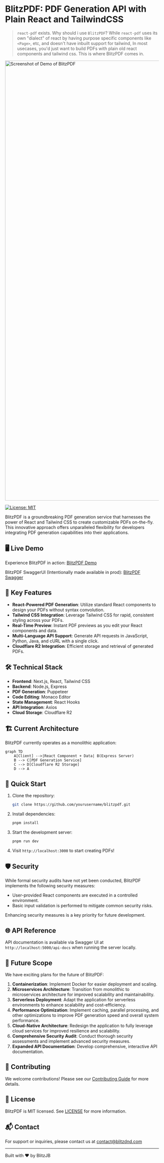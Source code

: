# BlitzPDF: PDF Generation API with Plain React and TailwindCSS

> `react-pdf` exists. Why should i use `BlitzPDF`?
> While `react-pdf` uses its own "dialect" of react by having purpose specific components like `<Page>`, etc, and doesn't have inbuilt support for tailwind, In most usecases, you'd just want to build PDFs with plain old react components and tailwind css. This is where BlitzPDF comes in.

<img width="1440" alt="Screenshot of Demo of BlitzPDF" src="https://github.com/user-attachments/assets/50b78f92-020c-4259-8ccb-cc295f51af1a">

[![License: MIT](https://img.shields.io/badge/License-MIT-yellow.svg?style=flat-square)](https://opensource.org/licenses/MIT)

BlitzPDF is a groundbreaking PDF generation service that harnesses the power of React and Tailwind CSS to create customizable PDFs on-the-fly. This innovative approach offers unparalleled flexibility for developers integrating PDF generation capabilities into their applications.

## 🖥 Live Demo

Experience BlitzPDF in action: [BlitzPDF Demo](https://blitzpdf.blitzdnd.com)

BlitzPDF SwaggerUI (Intentionally made available in prod): [BlitzPDF Swagger](https://api-blitzpdf.blitzdnd.com/api-docs)

## 🚀 Key Features

- **React-Powered PDF Generation**: Utilize standard React components to design your PDFs without syntax convolution.
- **Tailwind CSS Integration**: Leverage Tailwind CSS for rapid, consistent styling across your PDFs.
- **Real-Time Preview**: Instant PDF previews as you edit your React components and data.
- **Multi-Language API Support**: Generate API requests in JavaScript, Python, Java, and cURL with a single click.
- **Cloudflare R2 Integration**: Efficient storage and retrieval of generated PDFs.

## 🛠 Technical Stack

- **Frontend**: Next.js, React, Tailwind CSS
- **Backend**: Node.js, Express
- **PDF Generation**: Puppeteer
- **Code Editing**: Monaco Editor
- **State Management**: React Hooks
- **API Integration**: Axios
- **Cloud Storage**: Cloudflare R2

## 🏗 Current Architecture

BlitzPDF currently operates as a monolithic application:

```mermaid
graph TD
    A[Client] -->|React Component + Data| B(Express Server)
    B --> C[PDF Generation Service]
    C --> D[Cloudflare R2 Storage]
    D --> A
```

## 🚀 Quick Start

1. Clone the repository:
   ```bash
   git clone https://github.com/yourusername/blitzpdf.git
   ```

2. Install dependencies:
   ```bash
   pnpm install
   ```

3. Start the development server:
   ```bash
   pnpm run dev
   ```

4. Visit `http://localhost:3000` to start creating PDFs!

## 🛡 Security

While formal security audits have not yet been conducted, BlitzPDF implements the following security measures:

- User-provided React components are executed in a controlled environment.
- Basic input validation is performed to mitigate common security risks.

Enhancing security measures is a key priority for future development.

## 🌐 API Reference

API documentation is available via Swagger UI at `http://localhost:5000/api-docs` when running the server locally.

## 🔮 Future Scope

We have exciting plans for the future of BlitzPDF:

1. **Containerization**: Implement Docker for easier deployment and scaling.
2. **Microservices Architecture**: Transition from monolithic to microservices architecture for improved scalability and maintainability.
3. **Serverless Deployment**: Adapt the application for serverless environments to enhance scalability and cost-efficiency.
4. **Performance Optimization**: Implement caching, parallel processing, and other optimizations to improve PDF generation speed and overall system performance.
5. **Cloud-Native Architecture**: Redesign the application to fully leverage cloud services for improved resilience and scalability.
6. **Comprehensive Security Audit**: Conduct thorough security assessments and implement advanced security measures.
7. **Expanded API Documentation**: Develop comprehensive, interactive API documentation.

## 🤝 Contributing

We welcome contributions! Please see our [Contributing Guide](CONTRIBUTING.md) for more details.

## 📜 License

BlitzPDF is MIT licensed. See [LICENSE](LICENSE) for more information.

## 📬 Contact

For support or inquiries, please contact us at contact@blitzdnd.com

---

Built with ❤️ by BlitzJB
